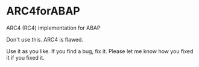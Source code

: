 # ARC4forABAP
ARC4 (RC4) implementation for ABAP

Don't use this. ARC4 is flawed.

Use it as you like. If you find a bug, fix it. Please let me know how you fixed it if you fixed it.
